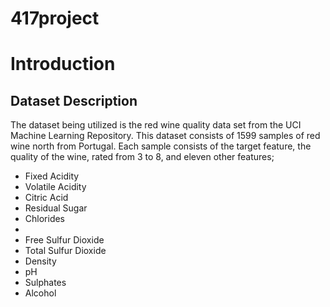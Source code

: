 # 417project

# Introduction
## Dataset Description
The dataset being utilized is the red wine quality data set from the UCI Machine Learning Repository. This dataset consists of 1599 samples of red wine north from Portugal. 
Each sample consists of the target feature, the quality of the wine, rated from 3 to 8, and eleven other features;
<ul>
  <li>Fixed Acidity</li>
  <li>Volatile Acidity</li>
  <li>Citric Acid</li>
  <li>Residual Sugar</li>
  <li/>Chlorides<li>
  <li>Free Sulfur Dioxide</li>
  <li>Total Sulfur Dioxide</li>
  <li>Density</li>
    <li>pH</li>
  <li>Sulphates</li>
  <li>Alcohol</li>
</ul>

